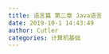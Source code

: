 ```yaml
---
title: 语言篇 第二章 Java语言
date: 2019-10-1 14:43:49
author: Cutler
categories: 计算机基础
---
```


<br><br>